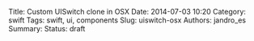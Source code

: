 Title: Custom UISwitch clone in OSX
Date: 2014-07-03 10:20
Category: swift
Tags: swift, ui, components
Slug: uiswitch-osx
Authors: jandro_es
Summary: 
Status: draft